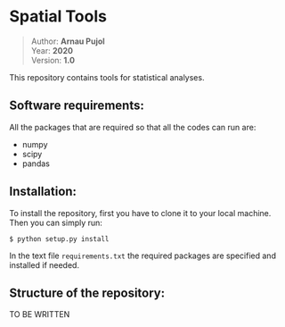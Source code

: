 # Spatial Tools

> Author: **Arnau Pujol**  
> Year: **2020**  
> Version: **1.0**  

This repository contains tools for statistical analyses.

Software requirements:
----------------------
All the packages that are required so that all the codes can run are:
- numpy
- scipy
- pandas

Installation:
----------------------
To install the repository, first you have to clone it to your local machine.
Then you can simply run:

```
$ python setup.py install
```

In the text file `requirements.txt` the required packages are specified and
installed if needed.

Structure of the repository:
----------------------------
TO BE WRITTEN
